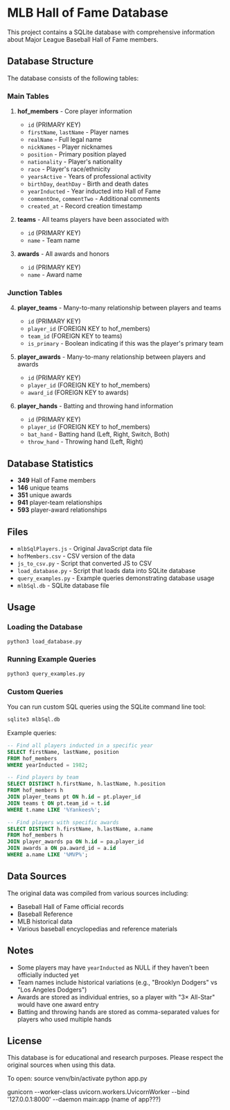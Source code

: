 # MLB Hall of Fame Database

This project contains a SQLite database with comprehensive information about Major League Baseball Hall of Fame members.

## Database Structure

The database consists of the following tables:

### Main Tables

1. **hof_members** - Core player information

   - `id` (PRIMARY KEY)
   - `firstName`, `lastName` - Player names
   - `realName` - Full legal name
   - `nickNames` - Player nicknames
   - `position` - Primary position played
   - `nationality` - Player's nationality
   - `race` - Player's race/ethnicity
   - `yearsActive` - Years of professional activity
   - `birthDay`, `deathDay` - Birth and death dates
   - `yearInducted` - Year inducted into Hall of Fame
   - `commentOne`, `commentTwo` - Additional comments
   - `created_at` - Record creation timestamp

2. **teams** - All teams players have been associated with

   - `id` (PRIMARY KEY)
   - `name` - Team name

3. **awards** - All awards and honors
   - `id` (PRIMARY KEY)
   - `name` - Award name

### Junction Tables

4. **player_teams** - Many-to-many relationship between players and teams

   - `id` (PRIMARY KEY)
   - `player_id` (FOREIGN KEY to hof_members)
   - `team_id` (FOREIGN KEY to teams)
   - `is_primary` - Boolean indicating if this was the player's primary team

5. **player_awards** - Many-to-many relationship between players and awards

   - `id` (PRIMARY KEY)
   - `player_id` (FOREIGN KEY to hof_members)
   - `award_id` (FOREIGN KEY to awards)

6. **player_hands** - Batting and throwing hand information
   - `id` (PRIMARY KEY)
   - `player_id` (FOREIGN KEY to hof_members)
   - `bat_hand` - Batting hand (Left, Right, Switch, Both)
   - `throw_hand` - Throwing hand (Left, Right)

## Database Statistics

- **349** Hall of Fame members
- **146** unique teams
- **351** unique awards
- **941** player-team relationships
- **593** player-award relationships

## Files

- `mlbSqlPlayers.js` - Original JavaScript data file
- `hofMembers.csv` - CSV version of the data
- `js_to_csv.py` - Script that converted JS to CSV
- `load_database.py` - Script that loads data into SQLite database
- `query_examples.py` - Example queries demonstrating database usage
- `mlbSql.db` - SQLite database file

## Usage

### Loading the Database

```bash
python3 load_database.py
```

### Running Example Queries

```bash
python3 query_examples.py
```

### Custom Queries

You can run custom SQL queries using the SQLite command line tool:

```bash
sqlite3 mlbSql.db
```

Example queries:

```sql
-- Find all players inducted in a specific year
SELECT firstName, lastName, position
FROM hof_members
WHERE yearInducted = 1982;

-- Find players by team
SELECT DISTINCT h.firstName, h.lastName, h.position
FROM hof_members h
JOIN player_teams pt ON h.id = pt.player_id
JOIN teams t ON pt.team_id = t.id
WHERE t.name LIKE '%Yankees%';

-- Find players with specific awards
SELECT DISTINCT h.firstName, h.lastName, a.name
FROM hof_members h
JOIN player_awards pa ON h.id = pa.player_id
JOIN awards a ON pa.award_id = a.id
WHERE a.name LIKE '%MVP%';
```

## Data Sources

The original data was compiled from various sources including:

- Baseball Hall of Fame official records
- Baseball Reference
- MLB historical data
- Various baseball encyclopedias and reference materials

## Notes

- Some players may have `yearInducted` as NULL if they haven't been officially inducted yet
- Team names include historical variations (e.g., "Brooklyn Dodgers" vs "Los Angeles Dodgers")
- Awards are stored as individual entries, so a player with "3× All-Star" would have one award entry
- Batting and throwing hands are stored as comma-separated values for players who used multiple hands

## License

This database is for educational and research purposes. Please respect the original sources when using this data.

To open:
source venv/bin/activate
python app.py

gunicorn --worker-class uvicorn.workers.UvicornWorker --bind '127.0.0.1:8000' --daemon main:app (name of app???)
